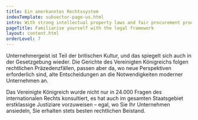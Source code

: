 ```yaml
---
title: Ein anerkanntes Rechtssystem
indexTemplate: subsector-page-us.html
intro: With strong intellectual property laws and fair procurement procedures, the UK legal system is a globally renowned institution.
pageTitle: Familiarise yourself with the legal framework
layout: content.html
orderLevel: 7
---
```


Unternehmergeist ist Teil der britischen Kultur, und das spiegelt sich auch in der Gesetzgebung wieder. Die Gerichte des Vereinigten Königreichs folgen rechtlichen Präzedenzfällen, passen aber da, wo neue Perspektiven erforderlich sind, alte Entscheidungen an die Notwendigkeiten moderner Unternehmen an.

Das Vereinigte Königreich wurde nicht nur in 24.000 Fragen des internationalen Rechts konsultiert, es hat auch im gesamten Staatsgebiet erstklassige Justiziare vorzuweisen – egal, wo Sie Ihr Unternehmen ansiedeln, Sie erhalten stets besten rechtlichen Beistand.